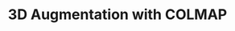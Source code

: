 ---
layout: page
title: 3D Augmentation with COLMAP
description: Developed 
img: assets/img/colmap.jpg
redirect: ../assets/pdf/colmapproject.pdf
importance: 1
category: fun
---